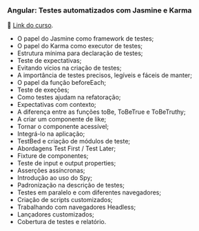 ### Angular: Testes automatizados com Jasmine e Karma
🔗 [Link do curso](https://cursos.alura.com.br/course/angular-testes-automatizados-jasmin-karma).

* O papel do Jasmine como framework de testes;
* O papel do Karma como executor de testes;
* Estrutura mínima para declaração de testes;
* Teste de expectativas;
* Evitando vícios na criação de testes;
* A importância de testes precisos, legíveis e fáceis de manter;
* O papel da função beforeEach;
* Teste de exeções;
* Como testes ajudam na refatoração;
* Expectativas com contexto;
* A diferença entre as funções toBe, ToBeTrue e ToBeTruthy;
* A criar um componente de like;
* Tornar o componente acessível;
* Integrá-lo na aplicação;
* TestBed e criação de módulos de teste;
* Abordagens Test First / Test Later;
* Fixture de componentes;
* Teste de input e output properties;
* Asserções assíncronas;
* Introdução ao uso do Spy;
* Padronização na descrição de testes;
* Testes em paralelo e com diferentes navegadores;
* Criação de scripts customizados;
* Trabalhando com navegadores Headless;
* Lançadores customizados;
* Cobertura de testes e relatório.
